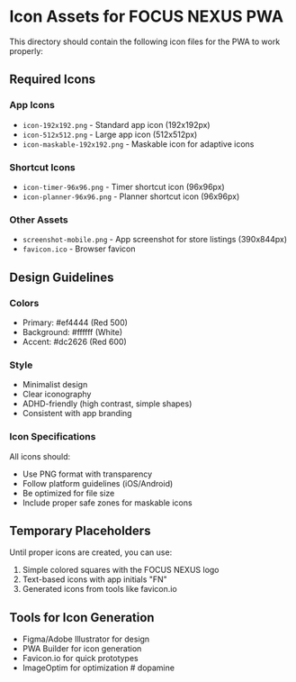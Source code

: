# Icon Assets for FOCUS NEXUS PWA

This directory should contain the following icon files for the PWA to work properly:

## Required Icons

### App Icons
- `icon-192x192.png` - Standard app icon (192x192px)
- `icon-512x512.png` - Large app icon (512x512px) 
- `icon-maskable-192x192.png` - Maskable icon for adaptive icons

### Shortcut Icons
- `icon-timer-96x96.png` - Timer shortcut icon (96x96px)
- `icon-planner-96x96.png` - Planner shortcut icon (96x96px)

### Other Assets
- `screenshot-mobile.png` - App screenshot for store listings (390x844px)
- `favicon.ico` - Browser favicon

## Design Guidelines

### Colors
- Primary: #ef4444 (Red 500)
- Background: #ffffff (White)
- Accent: #dc2626 (Red 600)

### Style
- Minimalist design
- Clear iconography
- ADHD-friendly (high contrast, simple shapes)
- Consistent with app branding

### Icon Specifications
All icons should:
- Use PNG format with transparency
- Follow platform guidelines (iOS/Android)
- Be optimized for file size
- Include proper safe zones for maskable icons

## Temporary Placeholders

Until proper icons are created, you can use:
1. Simple colored squares with the FOCUS NEXUS logo
2. Text-based icons with app initials "FN"
3. Generated icons from tools like favicon.io

## Tools for Icon Generation
- Figma/Adobe Illustrator for design
- PWA Builder for icon generation
- Favicon.io for quick prototypes
- ImageOptim for optimization
#   d o p a m i n e  
 